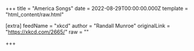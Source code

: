 
+++
title = "America Songs"
date = 2022-08-29T00:00:00.000Z
template = "html_content/raw.html"

[extra]
feedName = "xkcd"
author = "Randall Munroe"
originalLink = "https://xkcd.com/2665/"
raw = ""

+++


